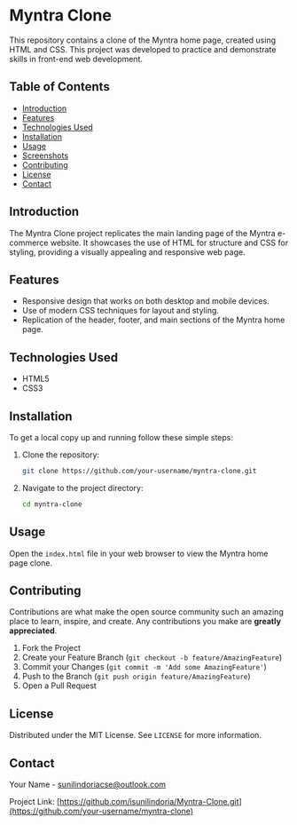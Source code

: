 # Myntra Clone

This repository contains a clone of the Myntra home page, created using HTML and CSS. This project was developed to practice and demonstrate skills in front-end web development.

## Table of Contents

- [Introduction](#introduction)
- [Features](#features)
- [Technologies Used](#technologies-used)
- [Installation](#installation)
- [Usage](#usage)
- [Screenshots](#screenshots)
- [Contributing](#contributing)
- [License](#license)
- [Contact](#contact)

## Introduction

The Myntra Clone project replicates the main landing page of the Myntra e-commerce website. It showcases the use of HTML for structure and CSS for styling, providing a visually appealing and responsive web page.

## Features

- Responsive design that works on both desktop and mobile devices.
- Use of modern CSS techniques for layout and styling.
- Replication of the header, footer, and main sections of the Myntra home page.

## Technologies Used

- HTML5
- CSS3

## Installation

To get a local copy up and running follow these simple steps:

1. Clone the repository:
    ```sh
    git clone https://github.com/your-username/myntra-clone.git
    ```
2. Navigate to the project directory:
    ```sh
    cd myntra-clone
    ```

## Usage

Open the `index.html` file in your web browser to view the Myntra home page clone.


## Contributing

Contributions are what make the open source community such an amazing place to learn, inspire, and create. Any contributions you make are **greatly appreciated**.

1. Fork the Project
2. Create your Feature Branch (`git checkout -b feature/AmazingFeature`)
3. Commit your Changes (`git commit -m 'Add some AmazingFeature'`)
4. Push to the Branch (`git push origin feature/AmazingFeature`)
5. Open a Pull Request

## License

Distributed under the MIT License. See `LICENSE` for more information.

## Contact

Your Name - [sunilindoriacse@outlook.com](mailto:your-email@example.com)

Project Link: [https://github.com/isunilindoria/Myntra-Clone.git](https://github.com/your-username/myntra-clone)

